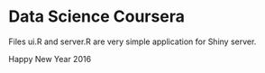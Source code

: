 # Data Science Coursera

Files ui.R and server.R are very simple application for Shiny server.



Happy New Year 2016
